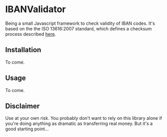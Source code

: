 # IBANValidator
Being a small Javascript framework to check validity of IBAN codes. It's based on the the ISO 13616:2007 standard, which defines a checksum process described [here](https://en.wikipedia.org/wiki/International_Bank_Account_Number#Validating_the_IBAN).

## Installation

To come.

## Usage

To come.

## Disclaimer

Use at your own risk. You probably don't want to rely on this library alone if you're doing anything as dramatic as transferring real money. But it's a good starting point...
